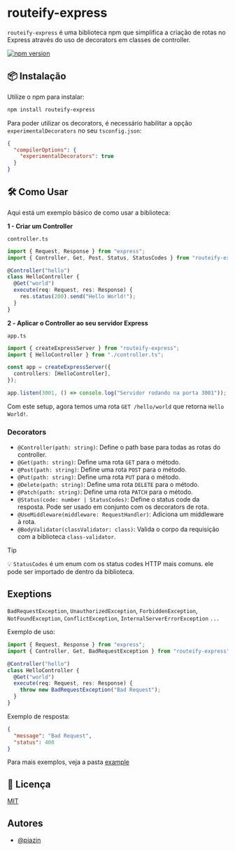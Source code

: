 # routeify-express

`routeify-express` é uma biblioteca npm que simplifica a criação de rotas no Express através do uso de decorators em classes de controller.

[![npm version](https://badge.fury.io/js/routeify-express.svg)](https://www.npmjs.com/package/routeify-express)

## 📦 Instalação

Utilize o npm para instalar:

```bash
npm install routeify-express
```

Para poder utilizar os decorators, é necessário habilitar a opção `experimentalDecorators` no seu `tsconfig.json`:

```json
{
  "compilerOptions": {
    "experimentalDecorators": true
  }
}
```

## 🛠 Como Usar

Aqui está um exemplo básico de como usar a biblioteca:

**1 - Criar um Controller**

`controller.ts`

```typescript
import { Request, Response } from "express";
import { Controller, Get, Post, Status, StatusCodes } from "routeify-express";

@Controller("hello")
class HelloController {
  @Get("world")
  execute(req: Request, res: Response) {
    res.status(200).send("Hello World!");
  }
}
```

**2️ - Aplicar o Controller ao seu servidor Express**

`app.ts`

```typescript
import { createExpressServer } from "routeify-express";
import { HelloController } from "./controller.ts";

const app = createExpressServer({
  controllers: [HelloController],
});

app.listen(3001, () => console.log("Servidor rodando na porta 3001"));
```

Com este setup, agora temos uma rota `GET /hello/world` que retorna `Hello World!`.

### Decorators

- `@Controller(path: string)`: Define o path base para todas as rotas do controller.
- `@Get(path: string)`: Define uma rota `GET` para o método.
- `@Post(path: string)`: Define uma rota `POST` para o método.
- `@Put(path: string)`: Define uma rota `PUT` para o método.
- `@Delete(path: string)`: Define uma rota `DELETE` para o método.
- `@Patch(path: string)`: Define uma rota `PATCH` para o método.
- `@Status(code: number | StatusCodes)`: Define o status code da resposta. Pode ser usado em conjunto com os decorators de rota.
- `@UseMiddleware(middleware: RequestHandler)`: Adiciona um middleware à rota.
- `@BodyValidator(classValidator: class)`: Valida o corpo da requisição com a biblioteca `class-validator`.

> [!TIP]
> 💡 `StatusCodes` é um enum com os status codes HTTP mais comuns. ele pode ser importado de dentro da biblioteca.

## Exeptions

`BadRequestException`,
`UnauthorizedException`,
`ForbiddenException`,
`NotFoundException`,
`ConflictException`,
`InternalServerErrorException`
`...`

Exemplo de uso:

```typescript
import { Request, Response } from "express";
import { Controller, Get, BadRequestException } from "routeify-express";

@Controller("hello")
class HelloController {
  @Get("world")
  execute(req: Request, res: Response) {
    throw new BadRequestException("Bad Request");
  }
}
```

Exemplo de resposta:

```json
{
  "message": "Bad Request",
  "status": 400
}
```

Para mais exemplos, veja a pasta [example](https://github.com/piazin/routeify-express/tree/main/example)

## 📄 Licença

[MIT](https://choosealicense.com/licenses/mit/)

## Autores

- [@piazin](https://www.github.com/piazin)
